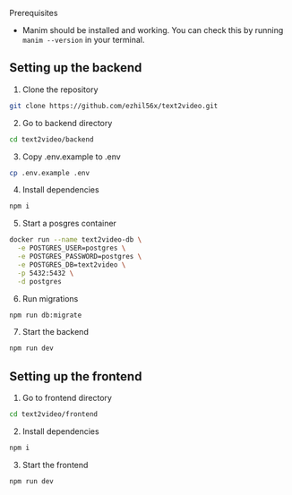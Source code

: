 Prerequisites
- Manim should be installed and working. You can check this by running `manim --version` in your terminal.

## Setting up the backend

1. Clone the repository

```bash
git clone https://github.com/ezhil56x/text2video.git
```

2. Go to backend directory

```bash
cd text2video/backend
```

3. Copy .env.example to .env

```bash
cp .env.example .env
```

4. Install dependencies

```bash
npm i
```

5. Start a posgres container

```bash
docker run --name text2video-db \
  -e POSTGRES_USER=postgres \
  -e POSTGRES_PASSWORD=postgres \
  -e POSTGRES_DB=text2video \
  -p 5432:5432 \
  -d postgres
```

6. Run migrations

```bash
npm run db:migrate
```

7. Start the backend

```bash
npm run dev
```

## Setting up the frontend

1. Go to frontend directory

```bash
cd text2video/frontend
```

2. Install dependencies

```bash
npm i
```

3. Start the frontend

```bash
npm run dev
```
